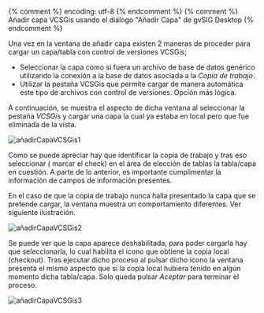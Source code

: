 {% comment %} encoding: utf-8 {% endcomment %}
{% comment %} Añadir capa VCSGis usando el diálogo "Añadir Capa" de gvSIG Desktop {% endcomment %} 


Una vez en la ventana de añadir capa existen 2 maneras de proceder para cargar un capa/tabla con control de versiones VCSGis;
 * Seleccionar la capa como si fuera un archivo de base de datos genérico utilizando la conexión a la base de datos asociada a la *Copia de trabajo*.
 * Utilizar la pestaña VCSGis que permite cargar de manera automática este tipo de archivos con control de versiones. Opción más lógica.

A continuación, se muestra el aspecto de dicha ventana al seleccionar la pestaña *VCSGis* y cargar una capa la cual ya estaba en local pero que fue eliminada de la vista.

![añadirCapaVCSGis1](img/55_load_capa_prexistente_copia_tra.png)

Como se puede apreciar hay que identificar la copia de trabajo y tras eso seleccionar ( marcar el check) en el área de elección de tablas la tabla/capa en cuestión. A parte de lo anterior, es importante cumplimentar la información de campos de información presentes.

En el caso de que la copia de trabajo nunca halla presentado la capa que se pretende cargar, la ventana muestra un comportamiento diferentes. Ver siguiente ilustración.

![añadirCapaVCSGis2](img/56_load_capa_no_prexistente_copia_tra.png)

Se puede ver que la capa aparece deshabilitada, para poder cargarla hay que seleccionarla, lo cual habilita el icono que obtiene la copia local (checkout). Tras ejecutar dicho proceso al pulsar dicho icono la ventana presenta el mismo aspecto que si la copia local hubiera tenido en algún momento dicha tabla/capa. Solo queda pulsar *Aceptar* para terminar el proceso.

![añadirCapaVCSGis3](img/57_load_capa_no_prexistente_copia_tra_comb.png)


